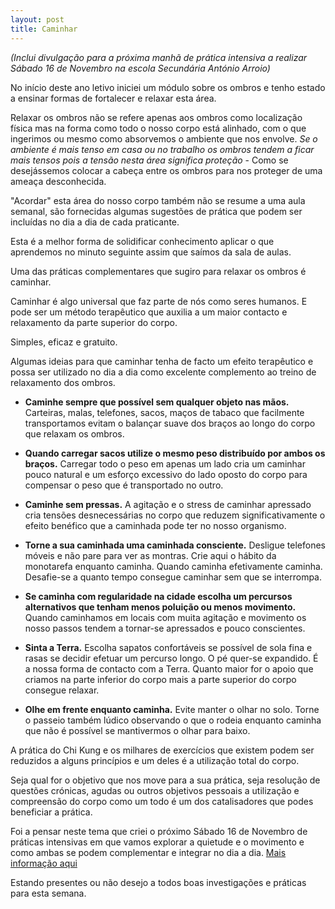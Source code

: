 ```yaml
---
layout: post
title: Caminhar
---
```

*(Inclui divulgação para a próxima manhã de prática intensiva a realizar Sábado 16 de Novembro na escola Secundária António Arroio)*

No início deste ano letivo iniciei um módulo sobre os ombros e tenho estado a ensinar formas de fortalecer e relaxar esta área.

Relaxar os ombros não se refere apenas aos ombros como localização física mas na forma como todo o nosso corpo está alinhado, com o que ingerimos ou mesmo como absorvemos o ambiente que nos envolve. *Se o ambiente é mais tenso em casa ou no trabalho os ombros tendem a ficar mais tensos pois a tensão nesta área significa proteção* - Como se desejássemos colocar a cabeça entre os ombros para nos proteger de uma ameaça desconhecida. 

"Acordar" esta área do nosso corpo também não se resume a uma aula semanal, são fornecidas algumas sugestões de prática que podem ser incluídas no dia a dia de cada praticante. 

Esta é a melhor forma de solidificar conhecimento aplicar o que aprendemos no minuto seguinte assim que saímos da sala de aulas.

Uma das práticas complementares que sugiro para relaxar os ombros é caminhar. 

Caminhar é algo universal que faz parte de nós como seres humanos. E pode ser um método terapêutico que auxilia a um maior contacto e relaxamento da parte superior do corpo. 

Simples, eficaz e gratuito. 

Algumas ideias para que caminhar tenha de facto um efeito terapêutico e possa ser utilizado no dia a dia como excelente complemento ao treino de relaxamento dos ombros. 

+ **Caminhe sempre que possível sem qualquer objeto nas mãos.** Carteiras, malas, telefones, sacos, maços de tabaco que facilmente transportamos evitam o balançar suave dos braços ao longo do corpo que relaxam os ombros. 

+ **Quando carregar sacos utilize o  mesmo peso distribuído por ambos os braços.** Carregar todo o peso em apenas um lado cria um caminhar pouco natural e um esforço excessivo do lado oposto do corpo para compensar o peso que é transportado no outro. 

+ **Caminhe sem pressas.** A agitação e o stress de caminhar apressado cria tensões desnecessárias no corpo que reduzem significativamente o efeito benéfico que a caminhada pode ter no nosso organismo.

+ **Torne a sua caminhada uma caminhada consciente.** Desligue telefones móveis e não pare para ver as montras. Crie aqui o hábito da monotarefa enquanto caminha. Quando caminha efetivamente caminha. Desafie-se a quanto tempo consegue caminhar sem que se interrompa. 

+ **Se caminha com regularidade na cidade escolha um percursos alternativos que tenham menos poluição ou menos movimento.** Quando caminhamos em locais com muita agitação e movimento os nosso passos tendem a tornar-se apressados e pouco conscientes. 

+ **Sinta a Terra.** Escolha sapatos confortáveis se possível de sola fina e rasas se decidir efetuar um percurso longo. O pé quer-se expandido. É a nossa forma de contacto com a Terra. Quanto maior for o apoio que criamos na parte inferior do corpo mais a parte superior do corpo consegue relaxar. 

+ **Olhe em frente enquanto caminha.**  Evite manter o olhar no solo. Torne o passeio também lúdico observando o que o rodeia enquanto caminha que não é possível se mantivermos o olhar para baixo. 

A prática do Chi Kung e os milhares de exercícios que existem podem ser reduzidos a alguns princípios e um deles é a utilização total do corpo.

Seja qual for o objetivo que nos move para a sua prática, seja resolução de questões crónicas, agudas ou outros objetivos pessoais a utilização e compreensão do corpo como um todo é um dos catalisadores que podes beneficiar a prática. 

Foi a pensar neste tema que criei o próximo Sábado 16 de Novembro de práticas intensivas em que vamos explorar a quietude e o movimento e como ambas se podem complementar e integrar no dia a dia. [Mais informação aqui](http://devagar.org/intensivas.html)

Estando presentes ou não desejo a todos boas investigações e práticas para esta semana. 